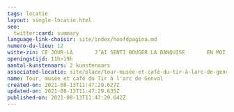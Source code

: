 ```yaml
---
tags: locatie
layout: single-locatie.html
seo:
  twitter:card: summary
language-link-choisir: site/index/hoofdpagina.md
numero-du-lieu: 12
witte-zin: CE JOUR-LÀ       J’AI SENTI BOUGER LA BANQUISE       EN MOI
openingstijd: 11h>19h
aantal-kunstenaars: 2 kunstenaars
associated-locatie: site/place/tour-musée-et-café-du-tir-à-larc-de-genval.md
name: Tour, musée et café du Tir à l'arc de Genval
created-on: 2021-08-13T11:47:29.627Z
updated-on: 2021-08-13T11:47:29.635Z
published-on: 2021-08-13T11:47:29.642Z
---
```

